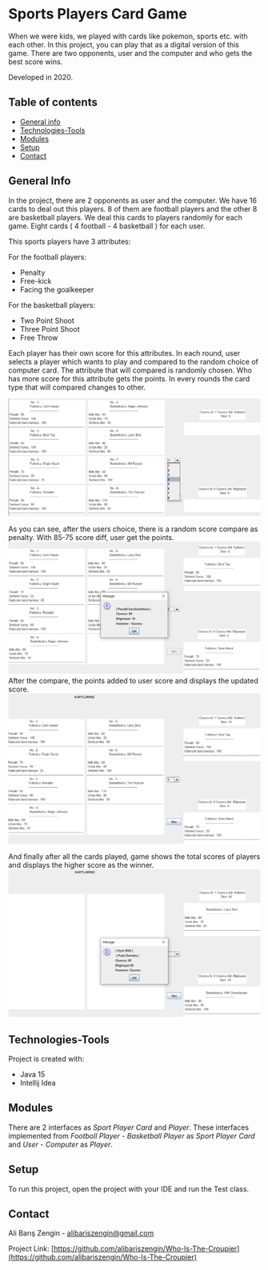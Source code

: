 ﻿
# Sports Players Card Game 

When we were kids, we played with cards like pokemon, sports etc. with each other. In this project, you can play that as a digital version of this game. There are two opponents, user and the computer and who gets the best score wins. 

Developed in 2020.

## Table of contents
* [General info](#general-info)
* [Technologies-Tools](#technologies-tools)
* [Modules](#modules)
* [Setup](#setup)
* [Contact](#contact)


## General Info


In the project, there are 2 opponents as user and the computer. We have 16 cards to deal out this players. 8 of them are football players and the other 8 are basketball players. We deal this cards to players randomly for each game. Eight cards ( 4 football - 4 basketball ) for each user. 

This sports players have 3 attributes:

For the football players:

- Penalty
- Free-kick
- Facing the goalkeeper

For the basketball players: 

- Two Point Shoot
- Three Point Shoot
- Free Throw

Each player has their own score for this attributes. In each round, user selects a player which wants to play and compared to the random choice of computer card. The attribute that will compared is randomly chosen. Who has more score for this attribute gets the points. In every rounds the card type that will compared changes to other.
	
![Choose Page](https://github.com/alibariszengin/Who-Is-The-Croupier/blob/main/img/choose.png?raw=true)
	
As you can see, after the users choice, there is a random score compare as penalty. With 85-75 score diff, user get the points.
![Fight Page](https://github.com/alibariszengin/Who-Is-The-Croupier/blob/main/img/fight.png?raw=true)
After the compare, the points added to user score and displays the updated score. 
![Score Change Page](https://github.com/alibariszengin/Who-Is-The-Croupier/blob/main/img/score_change.png?raw=true)

And finally after all the cards played, game shows the total scores of players and displays the higher score as the winner.
![Score Change Page](https://github.com/alibariszengin/Who-Is-The-Croupier/blob/main/img/finish.png?raw=true)
## Technologies-Tools
Project is created with:
* Java 15
* Intellij Idea

## Modules
There are 2 interfaces as *Sport Player Card* and *Player*. These interfaces implemented from *Footboll Player* - *Basketball Player* as *Sport Player Card* and *User* - *Computer* as *Player*.

## Setup
To run this project, open the project with your IDE and run the Test class. 

## Contact

Ali Barış Zengin  -  [alibariszengin@gmail.com](mailto:alibariszengin@gmail.com)

Project Link:  [https://github.com/alibariszengin/Who-Is-The-Croupier](https://github.com/alibariszengin/Who-Is-The-Croupier)
